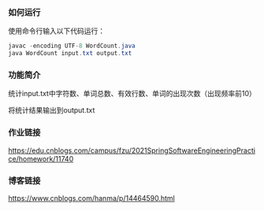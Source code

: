 ### 如何运行

使用命令行输入以下代码运行：

```java
javac -encoding UTF-8 WordCount.java
java WordCount input.txt output.txt
```

### 功能简介

统计input.txt中字符数、单词总数、有效行数、单词的出现次数（出现频率前10）

将统计结果输出到output.txt

### 作业链接

https://edu.cnblogs.com/campus/fzu/2021SpringSoftwareEngineeringPractice/homework/11740

### 博客链接

https://www.cnblogs.com/hanma/p/14464590.html

